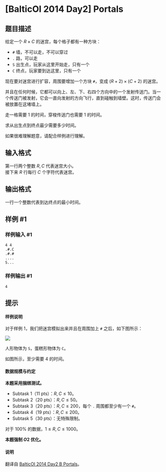 # [BalticOI 2014 Day2] Portals

## 题目描述

给定一个 $R\times C$ 的迷宫，每个格子都有一种方块：

- `#` 墙，不可以走，不可以穿过
- `.` 路，可以走
- `S` 出生点，玩家从这里开始走，只有一个
- `C` 终点，玩家要到达这里，只有一个

现在要对迷宫进行扩容，周围要增加一个方块 `#`，变成 $(R+2)\times (C+2)$ 的迷宫。

并且在任何时候，它都可以向上、左、下、右四个方向中的一个发射传送门。当一个传送门被发射，它会一直向发射的方向飞行，直到碰触到墙壁。这时，传送门会被放置在这堵墙上。

走一格需要 $1$ 的时间，穿梭传送门也需要 $1$ 的时间。

求从出生点到终点最少需要多少时间。

如果很难理解题意，请配合样例进行理解。

## 输入格式

第一行两个整数 $R,C$ 代表迷宫大小。     
接下来 $R$ 行每行 $C$ 个字符代表迷宫。

## 输出格式

一行一个整数代表到达终点的最小时间。

## 样例 #1

### 样例输入 #1
```
4 4
.#.C
.#.#
....
S...
```

### 样例输出 #1

```
4
```

## 提示

#### 样例说明

对于样例 $1$，我们把迷宫模拟出来并且在周围加上 `#` 之后，如下图所示：

![](https://cdn.luogu.com.cn/upload/image_hosting/5d381oik.png)

人形物体为 `S`，蛋糕形物体为 `C`。

如图所示，至少需要 $4$ 的时间。

#### 数据规模与约定

**本题采用捆绑测试。**

- Subtask 1（11 pts）：$R,C \le 10$。
- Subtask 2（20 pts）：$R,C \le 50$。
- Subtask 3（20 pts）：$R,C \le 200$，每个 `.` 周围都至少有一个 `#`。
- Subtask 4（19 pts）：$R,C  \le 200$。
- Subtask 5（30 pts）：无特殊限制。

对于 $100\%$ 的数据，$1 \le R,C \le 1000$。

**本题强制 $O2$ 优化。**

#### 说明

翻译自 [BalticOI 2014 Day2 B Portals](https://boi.cses.fi/files/boi2014_day2.pdf)。
